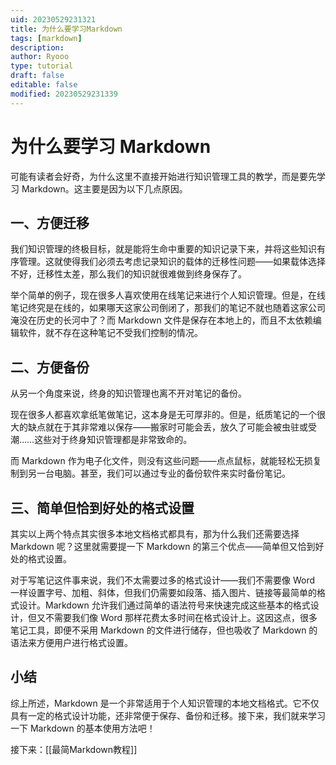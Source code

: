 ```yaml
---
uid: 20230529231321
title: 为什么要学习Markdown
tags: [markdown]
description: 
author: Ryooo
type: tutorial
draft: false
editable: false
modified: 20230529231339
---
```


# 为什么要学习 Markdown

可能有读者会好奇，为什么这里不直接开始进行知识管理工具的教学，而是要先学习 Markdown。这主要是因为以下几点原因。

## 一、方便迁移

我们知识管理的终极目标，就是能将生命中重要的知识记录下来，并将这些知识有序管理。这就使得我们必须去考虑记录知识的载体的迁移性问题——如果载体选择不好，迁移性太差，那么我们的知识就很难做到终身保存了。

举个简单的例子，现在很多人喜欢使用在线笔记来进行个人知识管理。但是，在线笔记终究是在线的，如果哪天这家公司倒闭了，那我们的笔记不就也随着这家公司淹没在历史的长河中了？而 Markdown 文件是保存在本地上的，而且不太依赖编辑软件，就不存在这种笔记不受我们控制的情况。

## 二、方便备份

从另一个角度来说，终身的知识管理也离不开对笔记的备份。

现在很多人都喜欢拿纸笔做笔记，这本身是无可厚非的。但是，纸质笔记的一个很大的缺点就在于其非常难以保存——搬家时可能会丢，放久了可能会被虫驻或受潮……这些对于终身知识管理都是非常致命的。

而 Markdown 作为电子化文件，则没有这些问题——点点鼠标，就能轻松无损复制到另一台电脑。甚至，我们可以通过专业的备份软件来实时备份笔记。

## 三、简单但恰到好处的格式设置

其实以上两个特点其实很多本地文档格式都具有，那为什么我们还需要选择 Markdown 呢？这里就需要提一下 Markdown 的第三个优点——简单但又恰到好处的格式设置。

对于写笔记这件事来说，我们不太需要过多的格式设计——我们不需要像 Word 一样设置字号、加粗、斜体，但我们仍需要如段落、插入图片、链接等最简单的格式设计。Markdown 允许我们通过简单的语法符号来快速完成这些基本的格式设计，但又不需要我们像 Word 那样花费太多时间在格式设计上。这因这点，很多笔记工具，即便不采用 Markdown 的文件进行储存，但也吸收了 Markdown 的语法来方便用户进行格式设置。

## 小结

综上所述，Markdown 是一个非常适用于个人知识管理的本地文档格式。它不仅具有一定的格式设计功能，还非常便于保存、备份和迁移。接下来，我们就来学习一下 Markdown 的基本使用方法吧！

接下来：[[最简Markdown教程]]